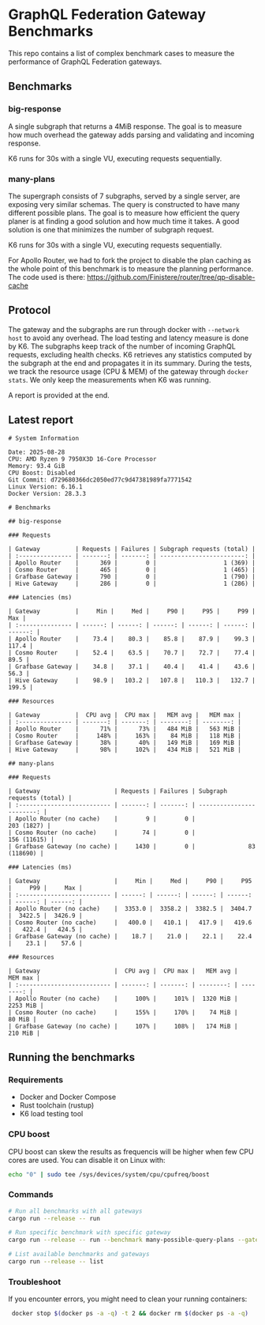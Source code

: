# GraphQL Federation Gateway Benchmarks

This repo contains a list of complex benchmark cases to measure the performance of GraphQL Federation gateways.

## Benchmarks

### big-response

A single subgraph that returns a 4MiB response.
The goal is to measure how much overhead the gateway adds parsing and validating and incoming response.

K6 runs for 30s with a single VU, executing requests sequentially.

### many-plans

The supergraph consists of 7 subgraphs, served by a single server, are exposing very similar schemas. The query is constructed to have many different possible plans. The goal is to measure how efficient the query planer is at finding a good solution and how much time it takes.
A good solution is one that minimizes the number of subgraph request.

K6 runs for 30s with a single VU, executing requests sequentially.

For Apollo Router, we had to fork the project to disable the plan caching as the whole point of this benchmark is to measure the planning performance. The code used is there: https://github.com/Finistere/router/tree/qp-disable-cache

## Protocol

The gateway and the subgraphs are run through docker with `--network host` to avoid any overhead. The load testing and latency measure is done by K6.
The subgraphs keep track of the number of incoming GraphQL requests, excluding health checks. K6 retrieves any statistics computed by the subgraph at the end and propagates it in its summary. During the tests, we track the resource usage (CPU & MEM) of the gateway through `docker stats`. We only keep the measurements when K6 was running.

A report is provided at the end.

## Latest report

```
# System Information

Date: 2025-08-28
CPU: AMD Ryzen 9 7950X3D 16-Core Processor
Memory: 93.4 GiB
CPU Boost: Disabled
Git Commit: d729680366dc2050ed77c9d47381989fa7771542
Linux Version: 6.16.1
Docker Version: 28.3.3

# Benchmarks

## big-response

### Requests

| Gateway          | Requests | Failures | Subgraph requests (total) |
| :--------------- | -------: | -------: | ------------------------: |
| Apollo Router    |      369 |        0 |                   1 (369) |
| Cosmo Router     |      465 |        0 |                   1 (465) |
| Grafbase Gateway |      790 |        0 |                   1 (790) |
| Hive Gateway     |      286 |        0 |                   1 (286) |

### Latencies (ms)

| Gateway          |     Min |     Med |     P90 |     P95 |     P99 |     Max |
| :--------------- | ------: | ------: | ------: | ------: | ------: | ------: |
| Apollo Router    |    73.4 |    80.3 |    85.8 |    87.9 |    99.3 |   117.4 |
| Cosmo Router     |    52.4 |    63.5 |    70.7 |    72.7 |    77.4 |    89.5 |
| Grafbase Gateway |    34.8 |    37.1 |    40.4 |    41.4 |    43.6 |    56.3 |
| Hive Gateway     |    98.9 |   103.2 |   107.8 |   110.3 |   132.7 |   199.5 |

### Resources

| Gateway          |  CPU avg |  CPU max |   MEM avg |   MEM max |
| :--------------- | -------: | -------: | --------: | --------: |
| Apollo Router    |      71% |      73% |   484 MiB |   563 MiB |
| Cosmo Router     |     148% |     163% |    84 MiB |   118 MiB |
| Grafbase Gateway |      38% |      40% |   149 MiB |   169 MiB |
| Hive Gateway     |      98% |     102% |   434 MiB |   521 MiB |

## many-plans

### Requests

| Gateway                     | Requests | Failures | Subgraph requests (total) |
| :-------------------------- | -------: | -------: | ------------------------: |
| Apollo Router (no cache)    |        9 |        0 |                203 (1827) |
| Cosmo Router (no cache)     |       74 |        0 |               156 (11615) |
| Grafbase Gateway (no cache) |     1430 |        0 |               83 (118690) |

### Latencies (ms)

| Gateway                     |     Min |     Med |     P90 |     P95 |     P99 |     Max |
| :-------------------------- | ------: | ------: | ------: | ------: | ------: | ------: |
| Apollo Router (no cache)    |  3353.0 |  3358.2 |  3382.5 |  3404.7 |  3422.5 |  3426.9 |
| Cosmo Router (no cache)     |   400.0 |   410.1 |   417.9 |   419.6 |   422.4 |   424.5 |
| Grafbase Gateway (no cache) |    18.7 |    21.0 |    22.1 |    22.4 |    23.1 |    57.6 |

### Resources

| Gateway                     |  CPU avg |  CPU max |   MEM avg |   MEM max |
| :-------------------------- | -------: | -------: | --------: | --------: |
| Apollo Router (no cache)    |     100% |     101% |  1320 MiB |  2253 MiB |
| Cosmo Router (no cache)     |     155% |     170% |    74 MiB |    80 MiB |
| Grafbase Gateway (no cache) |     107% |     108% |   174 MiB |   210 MiB |
```

## Running the benchmarks

### Requirements

- Docker and Docker Compose
- Rust toolchain (rustup)
- K6 load testing tool

### CPU boost

CPU boost can skew the results as frequencis will be higher when few CPU cores are used. You can disable it on Linux with:

```sh
echo "0" | sudo tee /sys/devices/system/cpu/cpufreq/boost
```

### Commands

```bash
# Run all benchmarks with all gateways
cargo run --release -- run

# Run specific benchmark with specific gateway
cargo run --release -- run --benchmark many-possible-query-plans --gateway grafbase

# List available benchmarks and gateways
cargo run --release -- list
```

### Troubleshoot

If you encounter errors, you might need to clean your running containers:

```sh
 docker stop $(docker ps -a -q) -t 2 && docker rm $(docker ps -a -q)
```
